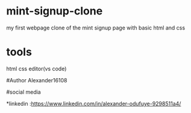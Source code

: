 # mint-signup-clone


my first webpage clone of the mint signup page with basic html and css

# tools

html
css
editor(vs code)

#Author
Alexander16108

#social media 

*linkedin :https://www.linkedin.com/in/alexander-odufuye-9298511a4/
